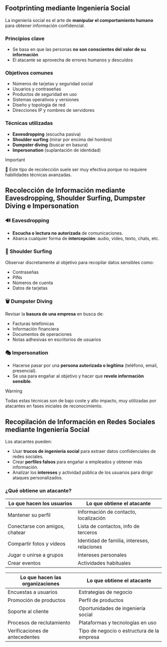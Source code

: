 ## Footprinting mediante Ingeniería Social
La ingeniería social es el arte de **manipular el comportamiento humano** para obtener información confidencial.

### Principios clave
- Se basa en que las personas **no son conscientes del valor de su información**  
- El atacante se aprovecha de errores humanos y descuidos

### Objetivos comunes
- Números de tarjetas y seguridad social  
- Usuarios y contraseñas  
- Productos de seguridad en uso  
- Sistemas operativos y versiones  
- Diseño y topología de red  
- Direcciones IP y nombres de servidores

### Técnicas utilizadas
- **Eavesdropping** (escucha pasiva)  
- **Shoulder surfing** (mirar por encima del hombro)  
- **Dumpster diving** (buscar en basura)  
- **Impersonation** (suplantación de identidad)

>[!IMPORTANT]
>🧠 Este tipo de recolección suele ser muy efectiva porque no requiere habilidades técnicas avanzadas.

## Recolección de Información mediante Eavesdropping, Shoulder Surfing, Dumpster Diving e Impersonation
### 🔊 Eavesdropping
- **Escucha o lectura no autorizada** de comunicaciones.
- Abarca cualquier forma de **intercepción**: audio, video, texto, chats, etc.

### 👀 Shoulder Surfing
Observar discretamente al objetivo para recopilar datos sensibles como:
  - Contraseñas
  - PINs
  - Números de cuenta
  - Datos de tarjetas

### 🗑️ Dumpster Diving
Revisar la **basura de una empresa** en busca de:
  - Facturas telefónicas
  - Información financiera
  - Documentos de operaciones
  - Notas adhesivas en escritorios de usuarios

### 🎭 Impersonation
- Hacerse pasar por una **persona autorizada o legítima** (teléfono, email, presencial).
- Se usa para engañar al objetivo y hacer que **revele información sensible**.

>[!WARNING]
>Todas estas técnicas son de bajo coste y alto impacto, muy utilizadas por atacantes en fases iniciales de reconocimiento.


## Recopilación de Información en Redes Sociales mediante Ingeniería Social
Los atacantes pueden:
- Usar **trucos de ingeniería social** para extraer datos confidenciales de redes sociales.
- Crear **perfiles falsos** para engañar a empleados y obtener más información.
- Analizar los **intereses** y actividad pública de los usuarios para dirigir ataques personalizados.

### ¿Qué obtiene un atacante?

| Lo que hacen los usuarios      | Lo que obtiene el atacante                  |
| ------------------------------ | ------------------------------------------- |
| Mantener su perfil             | Información de contacto, localización       |
| Conectarse con amigos, chatear | Lista de contactos, info de terceros        |
| Compartir fotos y vídeos       | Identidad de familia, intereses, relaciones |
| Jugar o unirse a grupos        | Intereses personales                        |
| Crear eventos                  | Actividades habituales                      |

| Lo que hacen las organizaciones     | Lo que obtiene el atacante                    |
|-------------------------------------|-----------------------------------------------|
| Encuestas a usuarios                | Estrategias de negocio                        |
| Promoción de productos              | Perfil de productos                           |
| Soporte al cliente                  | Oportunidades de ingeniería social            |
| Procesos de reclutamiento           | Plataformas y tecnologías en uso              |
| Verificaciones de antecedentes      | Tipo de negocio o estructura de la empresa    |

